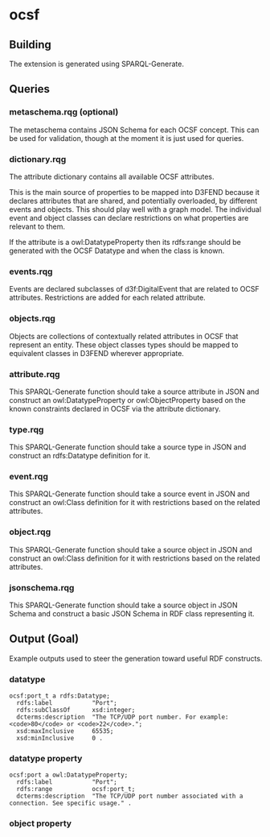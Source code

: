 # ocsf

## Building
The extension is generated using SPARQL-Generate.

## Queries

### metaschema.rqg (optional)
The metaschema contains JSON Schema for each OCSF concept. This can be
used for validation, though at the moment it is just used for queries.

### dictionary.rqg
The attribute dictionary contains all available OCSF attributes.

This is the main source of properties to be mapped into D3FEND because
it declares attributes that are shared, and potentially overloaded, by
different events and objects. This should play well with a graph
model. The individual event and object classes can declare
restrictions on what properties are relevant to them.

If the attribute is a owl:DatatypeProperty then its rdfs:range should
be generated with the OCSF Datatype and when the class is known.

### events.rqg
Events are declared subclasses of d3f:DigitalEvent that are related to
OCSF attributes. Restrictions are added for each related attribute.

### objects.rqg
Objects are collections of contextually related attributes in OCSF
that represent an entity. These object classes types should be mapped
to equivalent classes in D3FEND wherever appropriate. 

### attribute.rqg
This SPARQL-Generate function should take a source attribute in JSON
and construct an owl:DatatypeProperty or owl:ObjectProperty based on
the known constraints declared in OCSF via the attribute dictionary.

### type.rqg
This SPARQL-Generate function should take a source type in JSON
and construct an rdfs:Datatype definition for it.

### event.rqg
This SPARQL-Generate function should take a source event in JSON
and construct an owl:Class definition for it with restrictions based
on the related attributes.

### object.rqg
This SPARQL-Generate function should take a source object in JSON
and construct an owl:Class definition for it with restrictions based
on the related attributes.

### jsonschema.rqg
This SPARQL-Generate function should take a source object in JSON
Schema and construct a basic JSON Schema in RDF class representing it.

## Output (Goal)
Example outputs used to steer the generation toward useful RDF constructs.
### datatype

``` turtle
ocsf:port_t a rdfs:Datatype;
  rdfs:label           "Port";
  rdfs:subClassOf      xsd:integer;
  dcterms:description  "The TCP/UDP port number. For example: <code>80</code> or <code>22</code>.";
  xsd:maxInclusive     65535;
  xsd:minInclusive     0 .
```

### datatype property

``` turtle
ocsf:port a owl:DatatypeProperty;
  rdfs:label           "Port";
  rdfs:range           ocsf:port_t;
  dcterms:description  "The TCP/UDP port number associated with a connection. See specific usage." .
```

### object property

``` turtle

```
